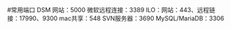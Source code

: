 #常用端口
DSM 网站：5000
微软远程连接：3389
ILO：网站：443、远程链接：17990、9300
mac共享：548
SVN服务器：3690
MySQL/MariaDB：3306


